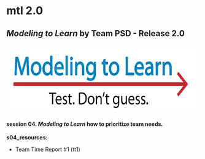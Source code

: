 # mtl 2.0
## *Modeling to Learn* by Team PSD - Release 2.0

<img src = "https://github.com/lzim/teampsd/blob/master/resources/logos/mtl_testdontguess_sm.png"
     height = "175" width = "650">  
     
#### session 04. *Modeling to Learn* how to prioritize **team needs**.

**s04_resources:** 
  + Team Time Report #1 (tt1)
